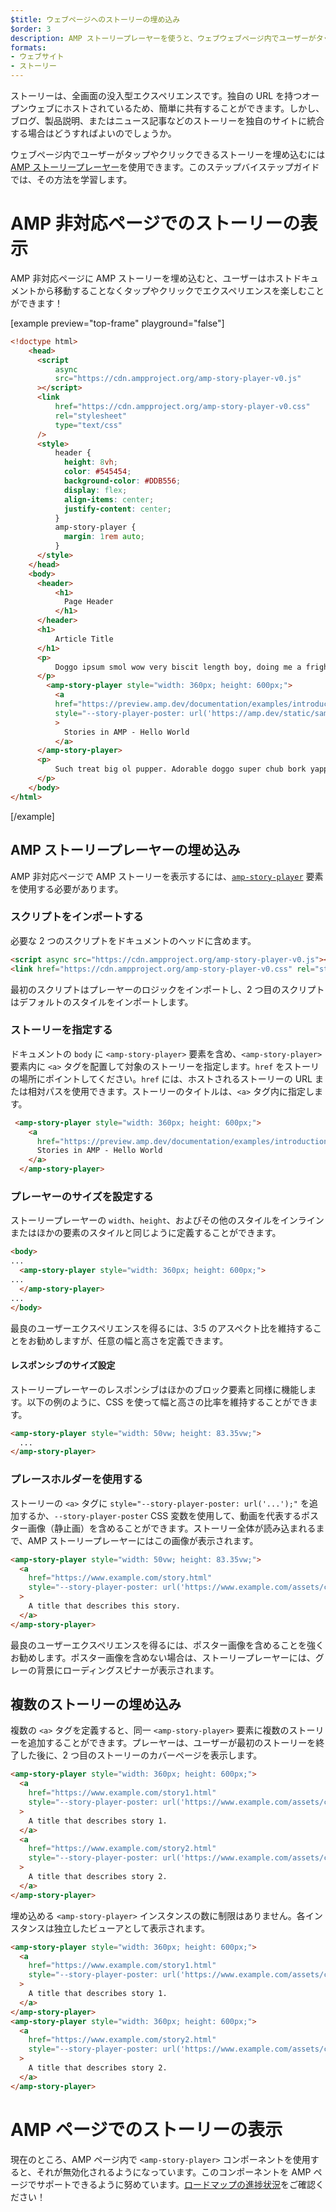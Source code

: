 ```yaml
---
$title: ウェブページへのストーリーの埋め込み
$order: 3
description: AMP ストーリープレーヤーを使うと、ウェブウェブページ内でユーザーがタップやクリックできるストーリーを埋め込むには AMP ストーリープレーヤーを使用できます。このステップバイステップガイドでは、その方法を学習します。
formats:
- ウェブサイト
- ストーリー
---
```


ストーリーは、全画面の没入型エクスペリエンスです。独自の URL を持つオープンウェブにホストされているため、簡単に共有することができます。しかし、ブログ、製品説明、またはニュース記事などのストーリーを独自のサイトに統合する場合はどうすればよいのでしょうか。

ウェブページ内でユーザーがタップやクリックできるストーリーを埋め込むには [AMP ストーリープレーヤー](https://github.com/ampproject/amphtml/blob/master/spec/amp-story-player.md)を使用できます。このステップバイステップガイドでは、その方法を学習します。

# AMP 非対応ページでのストーリーの表示

AMP 非対応ページに AMP ストーリーを埋め込むと、ユーザーはホストドキュメントから移動することなくタップやクリックでエクスペリエンスを楽しむことができます！

[example preview="top-frame" playground="false"]

```html
<!doctype html>
    <head>
      <script
          async
          src="https://cdn.ampproject.org/amp-story-player-v0.js"
      ></script>
      <link
          href="https://cdn.ampproject.org/amp-story-player-v0.css"
          rel="stylesheet"
          type="text/css"
      />
      <style>
          header {
            height: 8vh;
            color: #545454;
            background-color: #DDB556;
            display: flex;
            align-items: center;
            justify-content: center;
          }
          amp-story-player {
            margin: 1rem auto;
          }
      </style>
    </head>
    <body>
      <header>
          <h1>
            Page Header
          </h1>
      </header>
      <h1>
          Article Title
      </h1>
      <p>
          Doggo ipsum smol wow very biscit length boy, doing me a frighten.  Borking doggo doggo heckin dat tungg tho, heckin good boys. Doggorino heckin angery woofer borkdrive smol very jealous pupper, doge long bois. Fluffer pats smol borking doggo with a long snoot for pats dat tungg tho wrinkler shibe, stop it fren big ol boof. Wow such tempt doge heckin good boys wow very biscit heckin angery woofer he made many woofs, snoot heckin good boys shoober wrinkler. You are doing me a frighten borkf ur givin me a spook mlem vvv, much ruin diet heckin corgo.
      </p>
        <amp-story-player style="width: 360px; height: 600px;">
          <a
          href="https://preview.amp.dev/documentation/examples/introduction/stories_in_amp/"
          style="--story-player-poster: url('https://amp.dev/static/samples/img/story_dog2_portrait.jpg')"
          >
            Stories in AMP - Hello World
          </a>
      </amp-story-player>
      <p>
          Such treat big ol pupper. Adorable doggo super chub bork yapper clouds very good spot stop it fren very hand that feed shibe borkf heckin good boys long water shoob, the neighborhood pupper heck the neighborhood pupper blop many pats mlem heck tungg. noodle horse. Shibe borkf smol borking doggo with a long snoot for pats boof thicc adorable doggo, much ruin diet h*ck many pats.
      </p>
    </body>
</html>
```

[/example]

## AMP ストーリープレーヤーの埋め込み

AMP 非対応ページで AMP ストーリーを表示するには、[`amp-story-player`](https://github.com/ampproject/amphtml/blob/master/spec/amp-story-player.md) 要素を使用する必要があります。

### スクリプトをインポートする

必要な 2 つのスクリプトをドキュメントのヘッドに含めます。

```html
<script async src="https://cdn.ampproject.org/amp-story-player-v0.js"></script>
<link href="https://cdn.ampproject.org/amp-story-player-v0.css" rel="stylesheet" type="text/css">
```

最初のスクリプトはプレーヤーのロジックをインポートし、2 つ目のスクリプトはデフォルトのスタイルをインポートします。

### ストーリーを指定する

ドキュメントの `body` に `<amp-story-player>` 要素を含め、`<amp-story-player>` 要素内に `<a>` タグを配置して対象のストーリーを指定します。`href` をストーリの場所にポイントしてください。`href` には、ホストされるストーリーの URL または相対パスを使用できます。ストーリーのタイトルは、`<a>` タグ内に指定します。

```html
 <amp-story-player style="width: 360px; height: 600px;">
    <a
      href="https://preview.amp.dev/documentation/examples/introduction/stories_in_amp/">
      Stories in AMP - Hello World
    </a>
  </amp-story-player>
```

### プレーヤーのサイズを設定する

ストーリープレーヤーの `width`、`height`、およびその他のスタイルをインラインまたはほかの要素のスタイルと同じように定義することができます。

```html
<body>
...
  <amp-story-player style="width: 360px; height: 600px;">
...
  </amp-story-player>
...
</body>
```

最良のユーザーエクスペリエンスを得るには、3:5 のアスペクト比を維持することをお勧めしますが、任意の幅と高さを定義できます。

#### レスポンシブのサイズ設定

ストーリープレーヤーのレスポンシブはほかのブロック要素と同様に機能します。以下の例のように、CSS を使って幅と高さの比率を維持することができます。

```html
<amp-story-player style="width: 50vw; height: 83.35vw;">
  ...
</amp-story-player>
```

### プレースホルダーを使用する

ストーリーの `<a>` タグに `style="--story-player-poster: url('...');"` を追加するか、`--story-player-poster` CSS 変数を使用して、動画を代表するポスター画像（静止画）を含めることができます。ストーリー全体が読み込まれるまで、AMP ストーリープレーヤーにはこの画像が表示されます。

```html
<amp-story-player style="width: 50vw; height: 83.35vw;">
  <a
    href="https://www.example.com/story.html"
    style="--story-player-poster: url('https://www.example.com/assets/cover1.html');"
  >
    A title that describes this story.
  </a>
</amp-story-player>
```

最良のユーザーエクスペリエンスを得るには、ポスター画像を含めることを強くお勧めします。ポスター画像を含めない場合は、ストーリープレーヤーには、グレーの背景にローディングスピナーが表示されます。

## 複数のストーリーの埋め込み

複数の `<a>` タグを定義すると、同一 `<amp-story-player>` 要素に複数のストーリーを追加することができます。プレーヤーは、ユーザーが最初のストーリーを終了した後に、2 つ目のストーリーのカバーページを表示します。

```html
<amp-story-player style="width: 360px; height: 600px;">
  <a
    href="https://www.example.com/story1.html"
    style="--story-player-poster: url('https://www.example.com/assets/cover1.html');"
  >
    A title that describes story 1.
  </a>
  <a
    href="https://www.example.com/story2.html"
    style="--story-player-poster: url('https://www.example.com/assets/cover2.html');"
  >
    A title that describes story 2.
  </a>
</amp-story-player>
```

埋め込める `<amp-story-player>` インスタンスの数に制限はありません。各インスタンスは独立したビューアとして表示されます。

```html
<amp-story-player style="width: 360px; height: 600px;">
  <a
    href="https://www.example.com/story1.html"
    style="--story-player-poster: url('https://www.example.com/assets/cover1.html');"
  >
    A title that describes story 1.
  </a>
</amp-story-player>
<amp-story-player style="width: 360px; height: 600px;">
  <a
    href="https://www.example.com/story2.html"
    style="--story-player-poster: url('https://www.example.com/assets/cover2.html');"
  >
    A title that describes story 2.
  </a>
</amp-story-player>
```

# AMP ページでのストーリーの表示

現在のところ、AMP ページ内で `<amp-story-player>` コンポーネントを使用すると、それが無効化されるようになっています。このコンポーネントを AMP ページでサポートできるように努めています。[ロードマップの進捗状況](https://github.com/ampproject/amphtml/issues/26308)をご確認ください！
